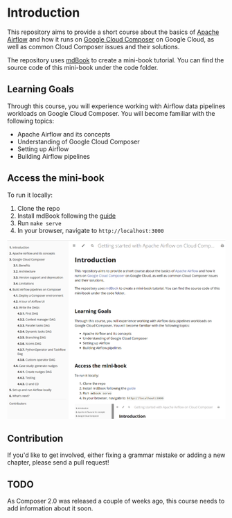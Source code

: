 # Introduction

This repository aims to provide a short course about the basics of [Apache Airflow](https://airflow.apache.org/) and how it runs on [Google Cloud Composer](https://cloud.google.com/composer) on Google Cloud, as well as common Cloud Composer issues and their solutions.

The repository uses [mdBook](https://rust-lang.github.io/mdBook/) to create a mini-book tutorial. You can find the source code of this mini-book under the code folder.

## Learning Goals

Through this course, you will experience working with Airflow data pipelines workloads on Google Cloud Composer. You will become familiar with the following topics:

* Apache Airflow and its concepts
* Understanding of Google Cloud Composer
* Setting up Airflow
* Building Airflow pipelines

## Access the mini-book

To run it locally:
1. Clone the repo
2. Install mdBook following the [guide](https://github.com/rust-lang/mdBook#installation)
3. Run `make serve`
4. In your browser, navigate to `http://localhost:3000`

![mdbook website](mdbook-website.png)


## Contribution

If you'd like to get involved, either fixing a grammar mistake or adding a new chapter, please send a pull request!

## TODO

As Composer 2.0 was released a couple of weeks ago, this course needs to add information about it soon.
